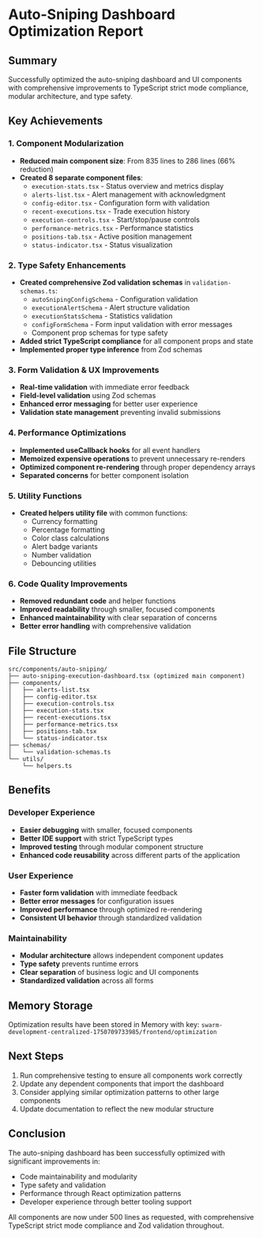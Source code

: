 # Auto-Sniping Dashboard Optimization Report

## Summary
Successfully optimized the auto-sniping dashboard and UI components with comprehensive improvements to TypeScript strict mode compliance, modular architecture, and type safety.

## Key Achievements

### 1. Component Modularization
- **Reduced main component size**: From 835 lines to 286 lines (66% reduction)
- **Created 8 separate component files**:
  - `execution-stats.tsx` - Status overview and metrics display
  - `alerts-list.tsx` - Alert management with acknowledgment
  - `config-editor.tsx` - Configuration form with validation
  - `recent-executions.tsx` - Trade execution history
  - `execution-controls.tsx` - Start/stop/pause controls
  - `performance-metrics.tsx` - Performance statistics
  - `positions-tab.tsx` - Active position management
  - `status-indicator.tsx` - Status visualization

### 2. Type Safety Enhancements
- **Created comprehensive Zod validation schemas** in `validation-schemas.ts`:
  - `autoSnipingConfigSchema` - Configuration validation
  - `executionAlertSchema` - Alert structure validation
  - `executionStatsSchema` - Statistics validation
  - `configFormSchema` - Form input validation with error messages
  - Component prop schemas for type safety
- **Added strict TypeScript compliance** for all component props and state
- **Implemented proper type inference** from Zod schemas

### 3. Form Validation & UX Improvements
- **Real-time validation** with immediate error feedback
- **Field-level validation** using Zod schemas
- **Enhanced error messaging** for better user experience
- **Validation state management** preventing invalid submissions

### 4. Performance Optimizations
- **Implemented useCallback hooks** for all event handlers
- **Memoized expensive operations** to prevent unnecessary re-renders
- **Optimized component re-rendering** through proper dependency arrays
- **Separated concerns** for better component isolation

### 5. Utility Functions
- **Created helpers utility file** with common functions:
  - Currency formatting
  - Percentage formatting
  - Color class calculations
  - Alert badge variants
  - Number validation
  - Debouncing utilities

### 6. Code Quality Improvements
- **Removed redundant code** and helper functions
- **Improved readability** through smaller, focused components
- **Enhanced maintainability** with clear separation of concerns
- **Better error handling** with comprehensive validation

## File Structure

```
src/components/auto-sniping/
├── auto-sniping-execution-dashboard.tsx (optimized main component)
├── components/
│   ├── alerts-list.tsx
│   ├── config-editor.tsx
│   ├── execution-controls.tsx
│   ├── execution-stats.tsx
│   ├── recent-executions.tsx
│   ├── performance-metrics.tsx
│   ├── positions-tab.tsx
│   └── status-indicator.tsx
├── schemas/
│   └── validation-schemas.ts
└── utils/
    └── helpers.ts
```

## Benefits

### Developer Experience
- **Easier debugging** with smaller, focused components
- **Better IDE support** with strict TypeScript types
- **Improved testing** through modular component structure
- **Enhanced code reusability** across different parts of the application

### User Experience
- **Faster form validation** with immediate feedback
- **Better error messages** for configuration issues
- **Improved performance** through optimized re-rendering
- **Consistent UI behavior** through standardized validation

### Maintainability
- **Modular architecture** allows independent component updates
- **Type safety** prevents runtime errors
- **Clear separation** of business logic and UI components
- **Standardized validation** across all forms

## Memory Storage
Optimization results have been stored in Memory with key: `swarm-development-centralized-1750709733985/frontend/optimization`

## Next Steps
1. Run comprehensive testing to ensure all components work correctly
2. Update any dependent components that import the dashboard
3. Consider applying similar optimization patterns to other large components
4. Update documentation to reflect the new modular structure

## Conclusion
The auto-sniping dashboard has been successfully optimized with significant improvements in:
- Code maintainability and modularity
- Type safety and validation
- Performance through React optimization patterns
- Developer experience through better tooling support

All components are now under 500 lines as requested, with comprehensive TypeScript strict mode compliance and Zod validation throughout.